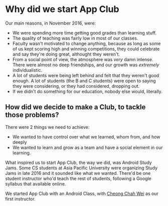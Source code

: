 # Why did we start App Club

Our main reasons, in November 2016, were:

* We were spending more time getting good grades than learning stuff.
* The quality of teaching was fairly low in most of our classes.
* Faculty wasn't motivated to change anything, because as long as some of us kept scoring high and winning competitions, they could celebrate and say they're doing great, althought they weren't.
* From a social point of view, the atmosphere was _very_ damn intense. There were almost no deep friendships, and our growth was *extremely* individualistic.
* A lot of students were being left behind and felt that they weren't good enough. A lot of students (the B and C students) were open to saying they were considering, or they had considered, dropping out.
* If we didn't do something for our education, nobody else would, literally.

## How did we decide to make a Club, to tackle those problems?

There were 2 things we need to achieve:
* We wanted to have control over what we learned, whom from, and how deeply 
* We wanted to learn and grow as a team and have a social element in our learning.

What inspired us to start App Club, the way we did, was Android Study Jams. Some CS students at Asia Pacific University were organizing Study Jams in late 2016 and it sounded like what we wanted. There'd be one student instructor who'd teach the rest of students, following a Google syllabus that available online.

We started App Club with an Android Class, with [Cheong Chah Wei](https://www.linkedin.com/in/chah-wei-cheong-65a520111/) as our first instructor. 

